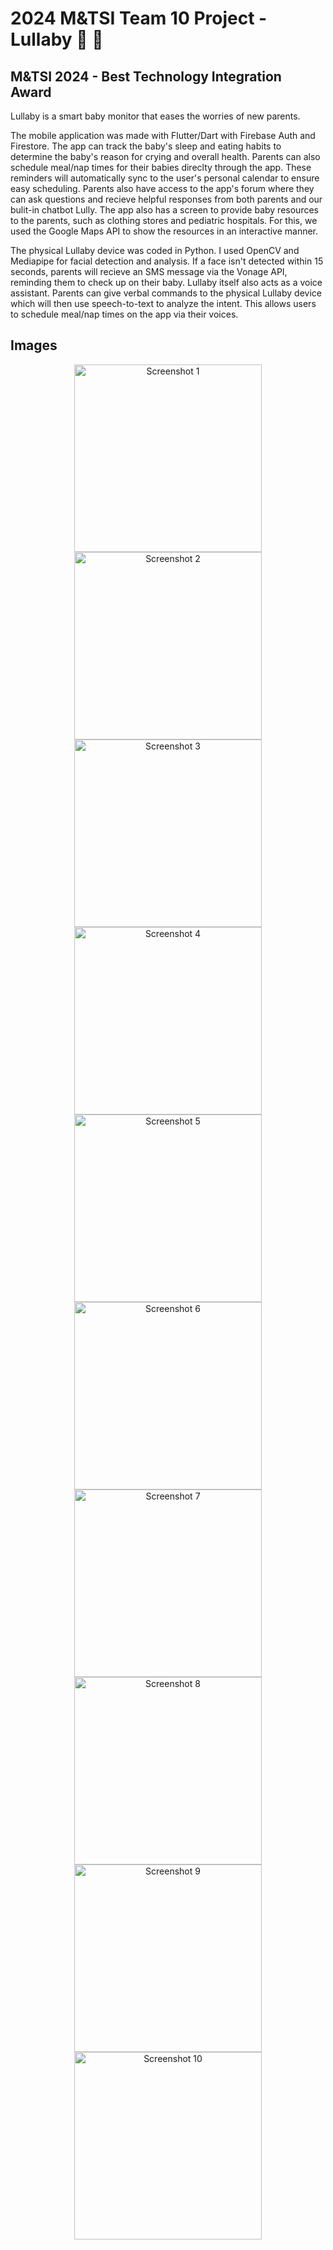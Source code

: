 # 2024 M&TSI Team 10 Project - Lullaby 👶 🍼

## M&TSI 2024 - Best Technology Integration Award

Lullaby is a smart baby monitor that eases the worries of new parents. 

The mobile application was made with Flutter/Dart with Firebase Auth and Firestore. The app can track the baby's sleep and eating habits to determine the baby's reason for crying and overall health. Parents can also schedule meal/nap times for their babies direclty through the app. These reminders will automatically sync to the user's personal calendar to ensure easy scheduling. 
Parents also have access to the app's forum where they can ask questions and recieve helpful responses from both parents and our bulit-in chatbot Lully. 
The app also has a screen to provide baby resources to the parents, such as clothing stores and pediatric hospitals. For this, we used the Google Maps API to show the resources in an interactive manner. 

The physical Lullaby device was coded in Python. I used OpenCV and Mediapipe for facial detection and analysis. If a face isn't detected within 15 seconds, parents will recieve an SMS message via the Vonage API, reminding them to check up on their baby. 
Lullaby itself also acts as a voice assistant. Parents can give verbal commands to the physical Lullaby device which will then use speech-to-text to analyze the intent. This allows users to schedule meal/nap times on the app via their voices.

## Images
<p align="center">
  <img width="300" alt="Screenshot 1" src="https://github.com/user-attachments/assets/01ec5ddd-8bb9-454e-a747-c35ae4e6842c">
  <img width="300" alt="Screenshot 2" src="https://github.com/user-attachments/assets/d897e482-c420-41ec-9bf3-b7859791b657">
  <img width="300" alt="Screenshot 3" src="ttps://github.com/user-attachments/assets/12cb259c-2d44-49d5-9e8d-69eca5048e69">
  <img width="300" alt="Screenshot 4" src="https://github.com/user-attachments/assets/c05a9af4-f5cb-4f4d-a360-21485bffa55c">
  <img width="300" alt="Screenshot 5" src="https://github.com/user-attachments/assets/c72aad70-5572-420f-97ef-0a8846f810e9">
  <img width="300" alt="Screenshot 6" src="https://github.com/user-attachments/assets/7af1cebf-b67f-4f41-8a74-cf91b5c9029b">
  <img width="300" alt="Screenshot 7" src="https://github.com/user-attachments/assets/e54380f2-1a96-4577-9834-b9341c0eda06">
  <img width="300" alt="Screenshot 8" src="https://github.com/user-attachments/assets/22e604c2-732b-43b1-aaf9-3af99380a012">
  <img width="300" alt="Screenshot 9" src="https://github.com/user-attachments/assets/2975912f-2d14-4da9-acf0-bf9e983156fe">
  <img width="300" alt="Screenshot 10" src="https://github.com/user-attachments/assets/87878f09-a286-471f-aa7c-e08c93d6f11c">
</p>
